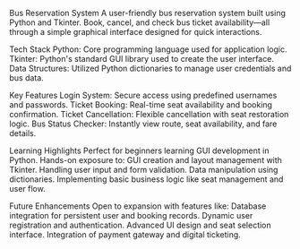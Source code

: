 Bus Reservation System
A user-friendly bus reservation system built using Python and Tkinter. Book, cancel, and check bus ticket availability—all through a simple graphical interface designed for quick interactions.

Tech Stack
Python: Core programming language used for application logic.
Tkinter: Python's standard GUI library used to create the user interface.
Data Structures: Utilized Python dictionaries to manage user credentials and bus data.

Key Features
Login System: Secure access using predefined usernames and passwords.
Ticket Booking: Real-time seat availability and booking confirmation.
Ticket Cancellation: Flexible cancellation with seat restoration logic.
Bus Status Checker: Instantly view route, seat availability, and fare details.

Learning Highlights
Perfect for beginners learning GUI development in Python. Hands-on exposure to:
GUI creation and layout management with Tkinter.
Handling user input and form validation.
Data manipulation using dictionaries.
Implementing basic business logic like seat management and user flow.

Future Enhancements
Open to expansion with features like:
Database integration for persistent user and booking records.
Dynamic user registration and authentication.
Advanced UI design and seat selection interface.
Integration of payment gateway and digital ticketing.
